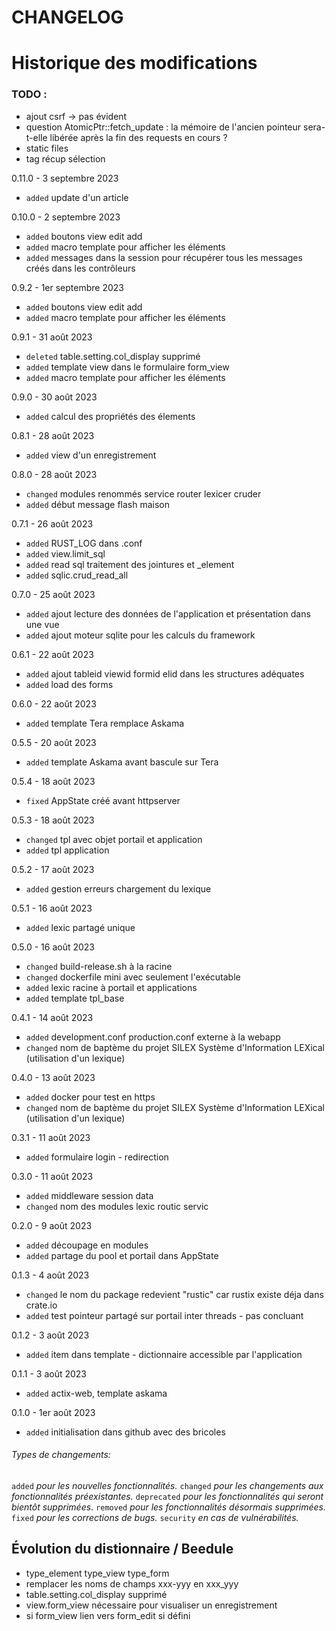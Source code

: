 # CHANGELOG

# Historique des modifications

### TODO :
- ajout csrf -> pas évident
- question AtomicPtr::fetch_update : la mémoire de l'ancien pointeur sera-t-elle libérée après la fin des requests en cours ?
- static files
- tag récup sélection

0.11.0 - 3 septembre 2023
- `added` update d'un article

0.10.0 - 2 septembre 2023
- `added` boutons view edit add
- `added` macro template pour afficher les éléments
- `added` messages dans la session pour récupérer tous les messages créés dans les contrôleurs

0.9.2 - 1er septembre 2023
- `added` boutons view edit add
- `added` macro template pour afficher les éléments

0.9.1 - 31 août 2023
- `deleted` table.setting.col_display supprimé
- `added` template view dans le formulaire form_view
- `added` macro template pour afficher les éléments

0.9.0 - 30 août 2023
- `added` calcul des propriétés des élements

0.8.1 - 28 août 2023
- `added` view d'un enregistrement

0.8.0 - 28 août 2023
- `changed` modules renommés service router lexicer cruder
- `added` début message flash maison

0.7.1 - 26 août 2023
- `added` RUST_LOG dans <fichier environnement>.conf
- `added` view.limit_sql
- `added` read sql traitement des jointures et _element
- `added` sqlic.crud_read_all

0.7.0 - 25 août 2023
- `added` ajout lecture des données de l'application et présentation dans une vue
- `added` ajout moteur sqlite pour les calculs du framework

0.6.1 - 22 août 2023
- `added` ajout tableid viewid formid elid dans les structures adéquates
- `added` load des forms

0.6.0 - 22 août 2023
- `added` template Tera remplace Askama

0.5.5 - 20 août 2023
- `added` template Askama avant bascule sur Tera

0.5.4 - 18 août 2023
- `fixed` AppState créé avant httpserver

0.5.3 - 18 août 2023
- `changed` tpl avec objet portail et application
- `added` tpl application

0.5.2 - 17 août 2023
- `added` gestion erreurs chargement du lexique

0.5.1 - 16 août 2023
- `added` lexic partagé unique

0.5.0 - 16 août 2023
- `changed` build-release.sh à la racine
- `changed` dockerfile mini avec seulement l'exécutable
- `added` lexic racine à portail et applications
- `added` template tpl_base

0.4.1 - 14 août 2023
- `added` development.conf production.conf externe à la webapp
- `changed` nom de baptème du projet SILEX Système d'Information LEXical (utilisation d'un lexique)

0.4.0 - 13 août 2023
- `added` docker pour test en https
- `changed` nom de baptème du projet SILEX Système d'Information LEXical (utilisation d'un lexique)

0.3.1 - 11 août 2023
- `added` formulaire login - redirection

0.3.0 - 11 août 2023
- `added` middleware session data
- `changed` nom des modules lexic routic servic

0.2.0 - 9 août 2023
- `added` découpage en modules
- `added` partage du pool et portail dans AppState

0.1.3 - 4 août 2023
- `changed` le nom du package redevient "rustic" car rustix existe déja dans crate.io
- `added` test pointeur partagé sur portail inter threads - pas concluant

0.1.2 - 3 août 2023
- `added` item dans template - dictionnaire accessible par l'application

0.1.1 - 3 août 2023
- `added` actix-web, template askama

0.1.0 - 1er août 2023
- `added` initialisation dans github avec des bricoles

###### Types de changements:
`added` *pour les nouvelles fonctionnalités.*
`changed` *pour les changements aux fonctionnalités préexistantes.*
`deprecated` *pour les fonctionnalités qui seront bientôt supprimées*.
`removed` *pour les fonctionnalités désormais supprimées.*
`fixed` *pour les corrections de bugs.*
`security` *en cas de vulnérabilités.*

## Évolution du distionnaire / Beedule
- type_element type_view type_form
- remplacer les noms de champs xxx-yyy en xxx_yyy
- table.setting.col_display supprimé
- view.form_view nécessaire pour visualiser un enregistrement
- si form_view lien vers form_edit si défini
